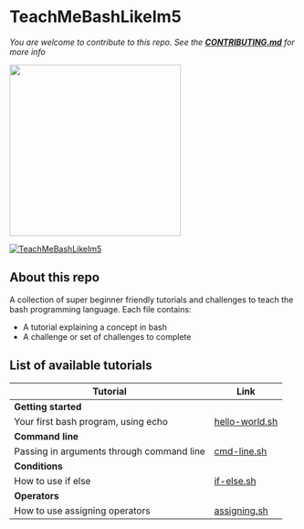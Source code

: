 # TeachMeBashLikeIm5
*You are welcome to contribute to this repo. See the [**CONTRIBUTING.md**](./CONTRIBUTING.md) for more info*

<img src="https://inspirezone.tech/wp-content/uploads/2021/10/Accepting-Contributions-for-Hacktoberfest-2021.png" width="300">

[![TeachMeBashLikeIm5](https://inspirezone.tech/wp-content/uploads/2020/10/TeachMeBashLikeIm5-1024x512.png)](https://inspirezone.tech/)
## About this repo

A collection of super beginner friendly tutorials and challenges to teach the bash programming language. 
Each file contains:
- A tutorial explaining a concept in bash
- A challenge or set of challenges to complete

## List of available tutorials 

| Tutorial              | Link              | 
|-----------------------|-------------------| 
| **Getting started**                       |
|Your first bash program, using echo        | [hello-world.sh](getting-started/hello-world.sh)             |
| **Command line**                          | 
|Passing in arguments through command line  | [cmd-line.sh](cmd-line/cmd-line-args.sh)                     |
| **Conditions**                            | 
|How to use if else                         | [if-else.sh](conditions/if-else.sh)                          |
| **Operators**                             | 
|How to use assigning operators             | [assigning.sh](operators/assigning.sh)                       |
